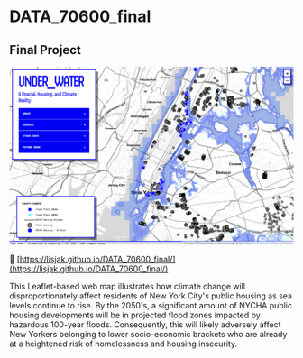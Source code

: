 # DATA_70600_final
## Final Project

![project screenshot](https://github.com/lisjak/DATA_70600_final/blob/main/floodmap.png?raw=true)


🔗 [https://lisjak.github.io/DATA_70600_final/](https://lisjak.github.io/DATA_70600_final/)

This Leaflet-based web map illustrates how climate change will disproportionately affect residents of New York City's public housing as sea levels continue to rise. By the 2050's, a significant amount of NYCHA public housing developments will be in projected flood zones impacted by hazardous 100-year floods. Consequently, this will likely adversely affect New Yorkers belonging to lower socio-economic brackets who are already at a heightened risk of homelessness and housing insecurity.


